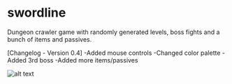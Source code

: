 # swordline

Dungeon crawler game with randomly generated levels, boss fights and a bunch of items and passives.

[Changelog - Version 0.4]
-Added mouse controls
-Changed color palette
-Added 3rd boss
-Added more items/passives

![alt text](https://github.com/Iustin2800/swordline/blob/main/video1.gif?raw=true)
